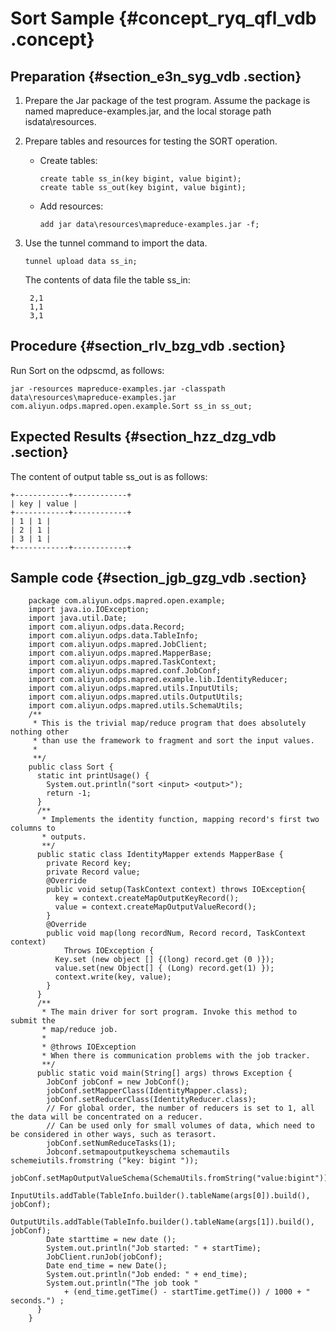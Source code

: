 # Sort Sample {#concept_ryq_qfl_vdb .concept}

## Preparation {#section_e3n_syg_vdb .section}

1.  Prepare the Jar package of the test program. Assume the package is named mapreduce-examples.jar, and the local storage path isdata\\resources.
2.  Prepare tables and resources for testing the SORT operation.
    -   Create tables:

        ```
        create table ss_in(key bigint, value bigint);
        create table ss_out(key bigint, value bigint);
        ```

    -   Add resources:

        ```
        add jar data\resources\mapreduce-examples.jar -f;
        ```

3.  Use the tunnel command to import the data.

    ```
    tunnel upload data ss_in;
    ```

    The contents of data file the table ss\_in:

    ```
     2,1
     1,1
     3,1
    ```


## Procedure {#section_rlv_bzg_vdb .section}

Run Sort on the odpscmd, as follows:

```
jar -resources mapreduce-examples.jar -classpath data\resources\mapreduce-examples.jar
com.aliyun.odps.mapred.open.example.Sort ss_in ss_out;
```

## Expected Results {#section_hzz_dzg_vdb .section}

The content of output table ss\_out is as follows:

```
+------------+------------+
| key | value |
+------------+------------+
| 1 | 1 |
| 2 | 1 |
| 3 | 1 |
+------------+------------+
```

## Sample code {#section_jgb_gzg_vdb .section}

```
    package com.aliyun.odps.mapred.open.example;
    import java.io.IOException;
    import java.util.Date;
    import com.aliyun.odps.data.Record;
    import com.aliyun.odps.data.TableInfo;
    import com.aliyun.odps.mapred.JobClient;
    import com.aliyun.odps.mapred.MapperBase;
    import com.aliyun.odps.mapred.TaskContext;
    import com.aliyun.odps.mapred.conf.JobConf;
    import com.aliyun.odps.mapred.example.lib.IdentityReducer;
    import com.aliyun.odps.mapred.utils.InputUtils;
    import com.aliyun.odps.mapred.utils.OutputUtils;
    import com.aliyun.odps.mapred.utils.SchemaUtils;
    /**
     * This is the trivial map/reduce program that does absolutely nothing other
     * than use the framework to fragment and sort the input values.
     *
     **/
    public class Sort {
      static int printUsage() {
        System.out.println("sort <input> <output>");
        return -1;
      }
      /**
       * Implements the identity function, mapping record's first two columns to
       * outputs.
       **/
      public static class IdentityMapper extends MapperBase {
        private Record key;
        private Record value;
        @Override
        public void setup(TaskContext context) throws IOException{
          key = context.createMapOutputKeyRecord();
          value = context.createMapOutputValueRecord();
        }
        @Override
        public void map(long recordNum, Record record, TaskContext context)
            Throws IOException {
          Key.set (new object [] {(long) record.get (0 )});
          value.set(new Object[] { (Long) record.get(1) });
          context.write(key, value);
        }
      }
      /**
       * The main driver for sort program. Invoke this method to submit the
       * map/reduce job.
       *
       * @throws IOException
       * When there is communication problems with the job tracker.
       **/
      public static void main(String[] args) throws Exception {
        JobConf jobConf = new JobConf();
        jobConf.setMapperClass(IdentityMapper.class);
        jobConf.setReducerClass(IdentityReducer.class);
        // For global order, the number of reducers is set to 1, all the data will be concentrated on a reducer.
        // Can be used only for small volumes of data, which need to be considered in other ways, such as terasort.
        jobConf.setNumReduceTasks(1);
        Jobconf.setmapoutputkeyschema schemautils schemeiutils.fromstring ("key: bigint "));
        jobConf.setMapOutputValueSchema(SchemaUtils.fromString("value:bigint"));
        InputUtils.addTable(TableInfo.builder().tableName(args[0]).build(), jobConf);
        OutputUtils.addTable(TableInfo.builder().tableName(args[1]).build(), jobConf);
        Date starttime = new date ();
        System.out.println("Job started: " + startTime);
        JobClient.runJob(jobConf);
        Date end_time = new Date();
        System.out.println("Job ended: " + end_time);
        System.out.println("The job took "
            + (end_time.getTime() - startTime.getTime()) / 1000 + " seconds.") ;
      }
    }

```

